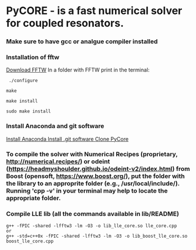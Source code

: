 # PyCORE - is a fast numerical solver for coupled resonators.


### Make sure to have gcc or analgue compiler installed


### Installation of fftw
[Download FFTW](http://www.fftw.org/download.html)
In a folder with FFTW print in the terminal:
~~~
 ./configure
 ~~~
 ~~~
make
~~~
~~~
make install
~~~
~~~
sudo make install
~~~

### Install Anaconda and git software

[Install Anaconda ](https://docs.anaconda.com/anaconda/install/linux/)
[Install .git software ](https://tutorialforlinux.com/2020/07/17/step-by-step-gitahead-ubuntu-20-04-installation-guide/2/ )
[Clone PyCore](https://github.com/ElKosto/PyCORe/tree/PyCORe++)

### To compile the solver with Numerical Recipes (proprietary, http://numerical.recipes/) or odeint (https://headmyshoulder.github.io/odeint-v2/index.html) from Boost (opensoft, https://www.boost.org/), put the folder with the library to an approprite folder (e.g., /usr/local/include/). Running 'cpp -v' in your terminal may help to locate the appropriate folder.  

### Compile LLE lib (all the commands available in lib/README)
~~~
g++ -fPIC -shared -lfftw3 -lm -O3 -o lib_lle_core.so lle_core.cpp 
or 
g++ -std=c++0x -fPIC -shared -lfftw3 -lm -O3 -o lib_boost_lle_core.so boost_lle_core.cpp

~~~



